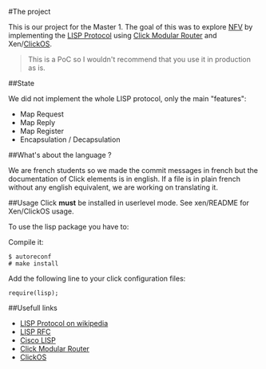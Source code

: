 #The project

This is our project for the Master 1. The goal of this was to explore [NFV](https://en.wikipedia.org/wiki/Network_functions_virtualization) by implementing the [LISP Protocol](https://en.wikipedia.org/wiki/Locator/Identifier_Separation_Protocol) using [Click Modular Router](https://github.com/kohler/click) and Xen/[ClickOS](http://cnp.neclab.eu/clickos/).

> This is a PoC so I wouldn't recommend that you use it in production as is.

##State

We did not implement the whole LISP protocol, only the main "features":

- Map Request
- Map Reply
- Map Register
- Encapsulation / Decapsulation

##What's about the language ?

We are french students so we made the commit messages in french but the documentation of Click elements is in english.
If a file is in plain french without any english equivalent, we are working on translating it.

##Usage
Click __must__ be installed in userlevel mode.
See xen/README for Xen/ClickOS usage.

To use the lisp package you have to:

Compile it:
```
$ autoreconf
# make install
```
Add the following line to your click configuration files:
```
require(lisp);
```

##Usefull links

- [LISP Protocol on wikipedia](https://en.wikipedia.org/wiki/Locator/Identifier_Separation_Protocol)
- [LISP RFC](https://tools.ietf.org/html/rfc6830)
- [Cisco LISP](http://lisp.cisco.com/lisp_over.html)
- [Click Modular Router](https://github.com/kohler/click)
- [ClickOS](http://cnp.neclab.eu/clickos/)
